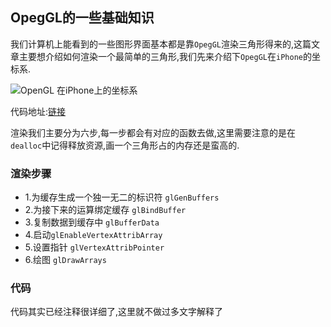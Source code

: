 ## OpegGL的一些基础知识

我们计算机上能看到的一些图形界面基本都是靠`OpegGL`渲染三角形得来的,这篇文章主要想介绍如何渲染一个最简单的三角形,我们先来介绍下`OpegGL`在`iPhone`的坐标系.

![OpenGL 在iPhone上的坐标系](https://github.com/RPGLiker/StudyBlog/blob/master/%E5%AD%A6%E4%B9%A0%E7%AC%94%E8%AE%B0/OpegGL/%E5%9B%BE%E7%89%87/1.png)

代码地址:[链接](https://github.com/RPGLiker/StudyForOpenGL/blob/master/OpegGLDemo/OpegGLDemo/Class/SimpleTriangle/SimpleTriangleViewController.m)

渲染我们主要分为六步,每一步都会有对应的函数去做,这里需要注意的是在`dealloc`中记得释放资源,画一个三角形占的内存还是蛮高的.

### 渲染步骤
- 1.为缓存生成一个独一无二的标识符   `glGenBuffers`
- 2.为接下来的运算绑定缓存 `glBindBuffer`
- 3.复制数据到缓存中 `glBufferData`
- 4.启动`glEnableVertexAttribArray`
- 5.设置指针   `glVertexAttribPointer`
- 6.绘图      `glDrawArrays`

### 代码
代码其实已经注释很详细了,这里就不做过多文字解释了
